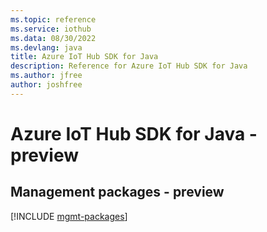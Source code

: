 ```yaml
---
ms.topic: reference
ms.service: iothub
ms.data: 08/30/2022
ms.devlang: java
title: Azure IoT Hub SDK for Java
description: Reference for Azure IoT Hub SDK for Java
ms.author: jfree
author: joshfree
---
```

# Azure IoT Hub SDK for Java - preview

## Management packages - preview
[!INCLUDE [mgmt-packages](iot-hub-mgmt-index.md)]